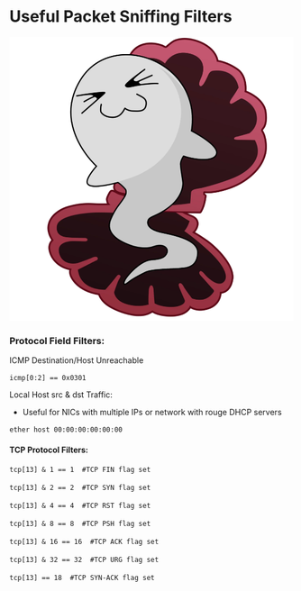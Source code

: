 # Useful Packet Sniffing Filters

![image](/img/ghost_in_the_shell.png)

### Protocol Field Filters:

ICMP Destination/Host Unreachable
```
icmp[0:2] == 0x0301
```

Local Host src & dst Traffic:
- Useful for NICs with multiple IPs or network with rouge DHCP servers
```
ether host 00:00:00:00:00:00
```

#### TCP Protocol Filters:
```
tcp[13] & 1 == 1  #TCP FIN flag set

tcp[13] & 2 == 2  #TCP SYN flag set

tcp[13] & 4 == 4  #TCP RST flag set

tcp[13] & 8 == 8  #TCP PSH flag set

tcp[13] & 16 == 16  #TCP ACK flag set

tcp[13] & 32 == 32  #TCP URG flag set

tcp[13] == 18  #TCP SYN-ACK flag set
```